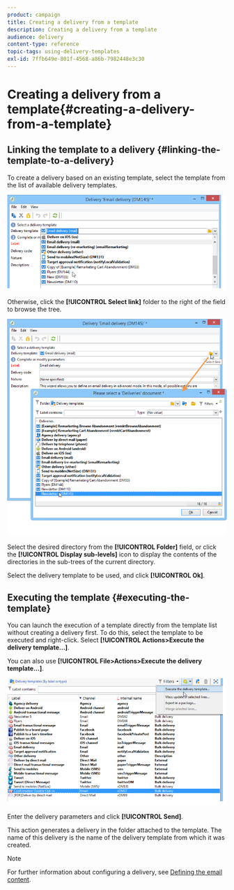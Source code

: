 ```yaml
---
product: campaign
title: Creating a delivery from a template
description: Creating a delivery from a template
audience: delivery
content-type: reference
topic-tags: using-delivery-templates
exl-id: 7ffb649e-801f-4568-a86b-7982448e3c30
---
```

# Creating a delivery from a template{#creating-a-delivery-from-a-template}

## Linking the template to a delivery {#linking-the-template-to-a-delivery}

To create a delivery based on an existing template, select the template from the list of available delivery templates.

![](assets/s_ncs_user_wizard_select_template.png)

Otherwise, click the **[!UICONTROL Select link]** folder to the right of the field to browse the tree.

![](assets/s_ncs_user_wizard_choose_link.png)

Select the desired directory from the **[!UICONTROL Folder]** field, or click the **[!UICONTROL Display sub-levels]** icon to display the contents of the directories in the sub-trees of the current directory.

Select the delivery template to be used, and click **[!UICONTROL Ok]**.

## Executing the template {#executing-the-template}

You can launch the execution of a template directly from the template list without creating a delivery first. To do this, select the template to be executed and right-click. Select **[!UICONTROL Actions>Execute the delivery template...]**.

You can also use **[!UICONTROL File>Actions>Execute the delivery template...]**.

![](assets/s_ncs_user_template_execute_menu.png)

Enter the delivery parameters and click **[!UICONTROL Send]**.

This action generates a delivery in the folder attached to the template. The name of this delivery is the name of the delivery template from which it was created.

>[!NOTE]
>
>For further information about configuring a delivery, see [Defining the email content](defining-the-email-content.md).
